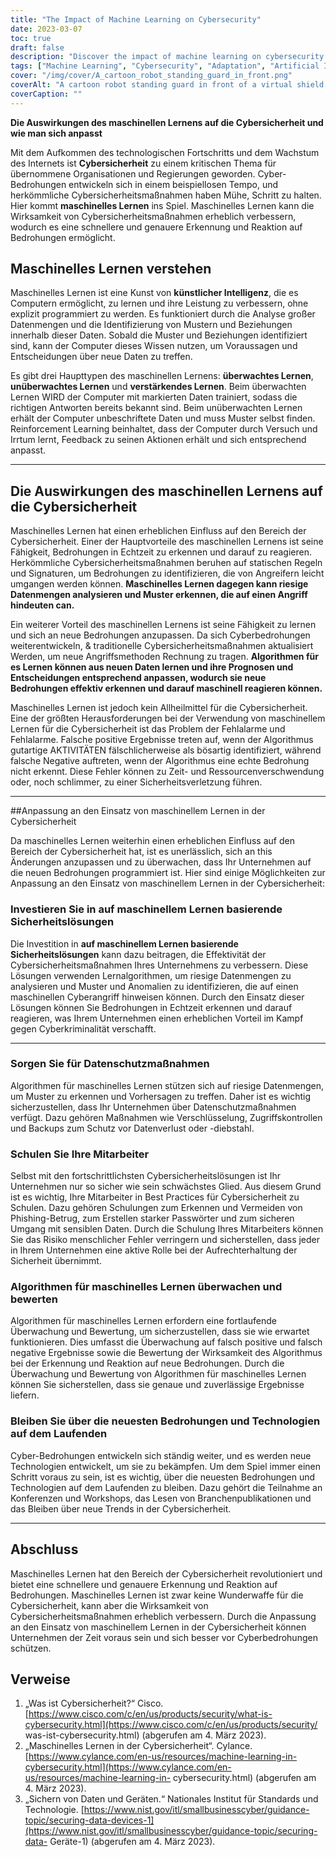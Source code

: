 ```yaml
---
title: "The Impact of Machine Learning on Cybersecurity"
date: 2023-03-07
toc: true
draft: false
description: "Discover the impact of machine learning on cybersecurity and how to adapt."
tags: ["Machine Learning", "Cybersecurity", "Adaptation", "Artificial Intelligence", "Threat Detection", "Data Protection", "Real-time", "Supervised Learning", "Unsupervised Learning", "Reinforcement Learning", "False Positives", "False Negatives", "Employee Training", "Security Solutions", "Data Analytics", "Network Security", "Cloud Security", "Pattern Recognition", "Anomaly Detection", "Cyber Threats"]
cover: "/img/cover/A_cartoon_robot_standing_guard_in_front.png"
coverAlt: "A cartoon robot standing guard in front of a virtual shield, symbolizing the use of machine learning in cybersecurity."
coverCaption: ""
---
```


 **Die Auswirkungen des maschinellen Lernens auf die Cybersicherheit und wie man sich anpasst**  Mit dem Aufkommen des technologischen Fortschritts und dem Wachstum des Internets ist **Cybersicherheit** zu einem kritischen Thema für übernommene Organisationen und Regierungen geworden. Cyber-Bedrohungen entwickeln sich in einem beispiellosen Tempo, und herkömmliche Cybersicherheitsmaßnahmen haben Mühe, Schritt zu halten. Hier kommt **maschinelles Lernen** ins Spiel. Maschinelles Lernen kann die Wirksamkeit von Cybersicherheitsmaßnahmen erheblich verbessern, wodurch es eine schnellere und genauere Erkennung und Reaktion auf Bedrohungen ermöglicht.  ## Maschinelles Lernen verstehen  Maschinelles Lernen ist eine Kunst von **künstlicher Intelligenz**, die es Computern ermöglicht, zu lernen und ihre Leistung zu verbessern, ohne explizit programmiert zu werden. Es funktioniert durch die Analyse großer Datenmengen und die Identifizierung von Mustern und Beziehungen innerhalb dieser Daten. Sobald die Muster und Beziehungen identifiziert sind, kann der Computer dieses Wissen nutzen, um Voraussagen und Entscheidungen über neue Daten zu treffen.  Es gibt drei Haupttypen des maschinellen Lernens: **überwachtes Lernen**, **unüberwachtes Lernen** und **verstärkendes Lernen**. Beim überwachten Lernen WIRD der Computer mit markierten Daten trainiert, sodass die richtigen Antworten bereits bekannt sind. Beim unüberwachten Lernen erhält der Computer unbeschriftete Daten und muss Muster selbst finden. Reinforcement Learning beinhaltet, dass der Computer durch Versuch und Irrtum lernt, Feedback zu seinen Aktionen erhält und sich entsprechend anpasst.  ______  ## Die Auswirkungen des maschinellen Lernens auf die Cybersicherheit  Maschinelles Lernen hat einen erheblichen Einfluss auf den Bereich der Cybersicherheit. Einer der Hauptvorteile des maschinellen Lernens ist seine Fähigkeit, Bedrohungen in Echtzeit zu erkennen und darauf zu reagieren. Herkömmliche Cybersicherheitsmaßnahmen beruhen auf statischen Regeln und Signaturen, um Bedrohungen zu identifizieren, die von Angreifern leicht umgangen werden können. **Maschinelles Lernen dagegen kann riesige Datenmengen analysieren und Muster erkennen, die auf einen Angriff hindeuten can.**  Ein weiterer Vorteil des maschinellen Lernens ist seine Fähigkeit zu lernen und sich an neue Bedrohungen anzupassen. Da sich Cyberbedrohungen weiterentwickeln, & traditionelle Cybersicherheitsmaßnahmen aktualisiert Werden, um neue Angriffsmethoden Rechnung zu tragen. **Algorithmen für es Lernen können aus neuen Daten lernen und ihre Prognosen und Entscheidungen entsprechend anpassen, wodurch sie neue Bedrohungen effektiv erkennen und darauf maschinell reagieren können.**  Maschinelles Lernen ist jedoch kein Allheilmittel für die Cybersicherheit. Eine der größten Herausforderungen bei der Verwendung von maschinellem Lernen für die Cybersicherheit ist das Problem der Fehlalarme und Fehlalarme. Falsche positive Ergebnisse treten auf, wenn der Algorithmus gutartige AKTIVITÄTEN fälschlicherweise als bösartig identifiziert, während falsche Negative auftreten, wenn der Algorithmus eine echte Bedrohung nicht erkennt. Diese Fehler können zu Zeit- und Ressourcenverschwendung oder, noch schlimmer, zu einer Sicherheitsverletzung führen.  ______  ##Anpassung an den Einsatz von maschinellem Lernen in der Cybersicherheit  Da maschinelles Lernen weiterhin einen erheblichen Einfluss auf den Bereich der Cybersicherheit hat, ist es unerlässlich, sich an this Änderungen anzupassen und zu überwachen, dass Ihr Unternehmen auf die neuen Bedrohungen programmiert ist. Hier sind einige Möglichkeiten zur Anpassung an den Einsatz von maschinellem Lernen in der Cybersicherheit:  ### Investieren Sie in auf maschinellem Lernen basierende Sicherheitslösungen  Die Investition in **auf maschinellem Lernen basierende Sicherheitslösungen** kann dazu beitragen, die Effektivität der Cybersicherheitsmaßnahmen Ihres Unternehmens zu verbessern. Diese Lösungen verwenden Lernalgorithmen, um riesige Datenmengen zu analysieren und Muster und Anomalien zu identifizieren, die auf einen maschinellen Cyberangriff hinweisen können. Durch den Einsatz dieser Lösungen können Sie Bedrohungen in Echtzeit erkennen und darauf reagieren, was Ihrem Unternehmen einen erheblichen Vorteil im Kampf gegen Cyberkriminalität verschafft.  ______  ### Sorgen Sie für Datenschutzmaßnahmen  Algorithmen für maschinelles Lernen stützen sich auf riesige Datenmengen, um Muster zu erkennen und Vorhersagen zu treffen. Daher ist es wichtig sicherzustellen, dass Ihr Unternehmen über Datenschutzmaßnahmen verfügt. Dazu gehören Maßnahmen wie Verschlüsselung, Zugriffskontrollen und Backups zum Schutz vor Datenverlust oder -diebstahl.  ### Schulen Sie Ihre Mitarbeiter  Selbst mit den fortschrittlichsten Cybersicherheitslösungen ist Ihr Unternehmen nur so sicher wie sein schwächstes Glied. Aus diesem Grund ist es wichtig, Ihre Mitarbeiter in Best Practices für Cybersicherheit zu Schulen. Dazu gehören Schulungen zum Erkennen und Vermeiden von Phishing-Betrug, zum Erstellen starker Passwörter und zum sicheren Umgang mit sensiblen Daten. Durch die Schulung Ihres Mitarbeiters können Sie das Risiko menschlicher Fehler verringern und sicherstellen, dass jeder in Ihrem Unternehmen eine aktive Rolle bei der Aufrechterhaltung der Sicherheit übernimmt.  ### Algorithmen für maschinelles Lernen überwachen und bewerten  Algorithmen für maschinelles Lernen erfordern eine fortlaufende Überwachung und Bewertung, um sicherzustellen, dass sie wie erwartet funktionieren. Dies umfasst die Überwachung auf falsch positive und falsch negative Ergebnisse sowie die Bewertung der Wirksamkeit des Algorithmus bei der Erkennung und Reaktion auf neue Bedrohungen. Durch die Überwachung und Bewertung von Algorithmen für maschinelles Lernen können Sie sicherstellen, dass sie genaue und zuverlässige Ergebnisse liefern.  ### Bleiben Sie über die neuesten Bedrohungen und Technologien auf dem Laufenden  Cyber-Bedrohungen entwickeln sich ständig weiter, und es werden neue Technologien entwickelt, um sie zu bekämpfen. Um dem Spiel immer einen Schritt voraus zu sein, ist es wichtig, über die neuesten Bedrohungen und Technologien auf dem Laufenden zu bleiben. Dazu gehört die Teilnahme an Konferenzen und Workshops, das Lesen von Branchenpublikationen und das Bleiben über neue Trends in der Cybersicherheit.  ______  ## Abschluss  Maschinelles Lernen hat den Bereich der Cybersicherheit revolutioniert und bietet eine schnellere und genauere Erkennung und Reaktion auf Bedrohungen. Maschinelles Lernen ist zwar keine Wunderwaffe für die Cybersicherheit, kann aber die Wirksamkeit von Cybersicherheitsmaßnahmen erheblich verbessern. Durch die Anpassung an den Einsatz von maschinellem Lernen in der Cybersicherheit können Unternehmen der Zeit voraus sein und sich besser vor Cyberbedrohungen schützen.  ## Verweise  1. „Was ist Cybersicherheit?“ Cisco. [https://www.cisco.com/c/en/us/products/security/what-is-cybersecurity.html](https://www.cisco.com/c/en/us/products/security/ was-ist-cybersecurity.html) (abgerufen am 4. März 2023). 2. „Maschinelles Lernen in der Cybersicherheit“. Cylance. [https://www.cylance.com/en-us/resources/machine-learning-in-cybersecurity.html](https://www.cylance.com/en-us/resources/machine-learning-in- cybersecurity.html) (abgerufen am 4. März 2023). 3. „Sichern von Daten und Geräten.“ Nationales Institut für Standards und Technologie. [https://www.nist.gov/itl/smallbusinesscyber/guidance-topic/securing-data-devices-1](https://www.nist.gov/itl/smallbusinesscyber/guidance-topic/securing-data- Geräte-1) (abgerufen am 4. März 2023).